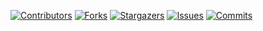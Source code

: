 [![Contributors][contributors-shield]][contributors-url]
[![Forks][forks-shield]][forks-url]
[![Stargazers][stars-shield]][stars-url]
[![Issues][issues-shield]][issues-url]
[![Commits][commits-shield]][commits-url]

<!-- MARKDOWN LINKS & IMAGES -->
<!-- https://www.markdownguide.org/basic-syntax/#reference-style-links -->
[commits-shield]: https://shields.io/github/last-commit/Twitfbiats/OOP-BIG-PROJECT?display_timestamp=committer&style=for-the-badge
[commits-url]: https://github.com/Twitfbiats/OOP-BIG-PROJECT/graphs/commit-activity
[contributors-shield]: https://img.shields.io/github/contributors/Twitfbiats/OOP-BIG-PROJECT?style=for-the-badge
[contributors-url]: https://github.com/Twitfbiats/OOP-BIG-PROJECT/graphs/contributors
[forks-shield]: https://img.shields.io/github/forks/Twitfbiats/OOP-BIG-PROJECT?style=for-the-badge
[forks-url]: https://github.com/Twitfbiats/OOP-BIG-PROJECT/network/members
[stars-shield]: https://img.shields.io/github/stars/Twitfbiats/OOP-BIG-PROJECT?style=for-the-badge
[stars-url]: https://github.com/Twitfbiats/OOP-BIG-PROJECT/stargazers
[issues-shield]: https://img.shields.io/github/issues/Twitfbiats/OOP-BIG-PROJECT?style=for-the-badge
[issues-url]: https://github.com/Twitfbiats/OOP-BIG-PROJECT/issues

